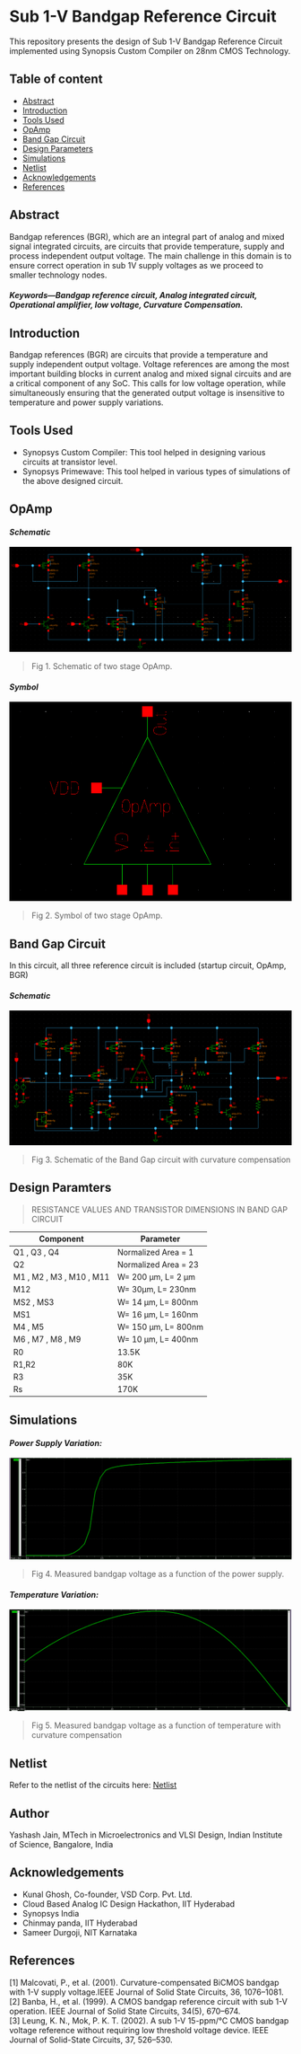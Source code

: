 # Sub 1-V Bandgap Reference Circuit
This repository presents the design of Sub 1-V Bandgap Reference Circuit implemented using Synopsis Custom Compiler on 28nm CMOS Technology.

## Table of content

- [Abstract](#Abstract)<br/>
- [Introduction](#Introduction)<br/>
- [Tools Used](#Tools)<br/>
- [OpAmp](#OpAmp)<br/>
- [Band Gap Circuit](#BGR)<br/>
- [Design Parameters](#xyz)<br/>
- [Simulations](#Simulations)<br/>
- [Netlist](#Netlist)<br/>
- [Acknowledgements](#Acknowledgements)<br/>
- [References](#References)

## <a name="Abstract"></a>Abstract
Bandgap  references  (BGR),  which  are  an integral   part   of   analog   and   mixed   signal   integrated circuits, are circuits that provide temperature, supply and process independent  output voltage. The main challenge in  this domain  is  to  ensure  correct  operation  in  sub  1V supply  voltages  as  we  proceed  to  smaller  technology nodes.<br/>
##### *Keywords—Bandgap reference circuit, Analog integrated circuit, Operational amplifier, low voltage, Curvature Compensation.*

## <a name="Introduction"></a>Introduction
Bandgap references (BGR) are circuits that provide a temperature and supply independent output voltage. Voltage references are among the most important building blocks in current analog and mixed signal circuits and are a critical component of any SoC. This calls for low voltage operation, while simultaneously ensuring that the generated output voltage is insensitive to temperature and power supply variations.

## <a name="Tools"></a>Tools Used
- Synopsys Custom Compiler: This tool helped in designing various circuits at transistor level.
- Synopsys Primewave: This tool helped in various types of simulations of the above designed circuit.

## <a name="OpAmp"></a>OpAmp 
#### *Schematic*
![Schematic of the two-stage operational amplifier](/files/circuit_images/opamp_schematic.png)
> Fig 1. Schematic of two stage OpAmp.
#### *Symbol*
![symbol of the two-stage operational amplifier](/files/circuit_images/opamp_symbol.png)
> Fig 2. Symbol of two stage OpAmp.
## <a name="BGR"></a>Band Gap Circuit
In this circuit, all three reference circuit is included (startup circuit, OpAmp, BGR)
#### *Schematic*
![Schematic of the BGR circuit](/files/circuit_images/bgr_final.png)
> Fig 3. Schematic of the Band Gap circuit with curvature compensation


## <a name="xyz"></a>Design Paramters 
> RESISTANCE VALUES AND TRANSISTOR DIMENSIONS IN BAND GAP CIRCUIT  

|         Component           |      Parameter       | 
|-----------------------------|----------------------|
| Q1 , Q3 , Q4                | Normalized Area = 1  | 
| Q2                          | Normalized Area = 23 |                            
| M1  , M2 , M3 , M10 , M11   | W= 200 μm, L= 2 μm   | 
| M12                         | W= 30μm, L= 230nm    | 
| MS2 , MS3                   | W= 14 μm, L= 800nm   |  
| MS1                         | W= 16 μm, L= 160nm   | 
| M4 , M5                     | W= 150 μm, L= 800nm  | 
| M6 , M7 , M8 , M9           | W= 10 μm, L= 400nm   |  
| R0                          |      13.5K           | 
| R1,R2                       |       80K            | 
| R3                          |       35K            | 
| Rs                          |      170K            | 

## <a name="Simulation"></a>Simulations
#### *Power Supply Variation:*
![Vref Vs Vdd](/files/simulation_images/vref_vs_vdd.png)
> Fig 4. Measured bandgap voltage as a function of the power supply.
#### *Temperature Variation:*
![Vref vs Temperature](/files/simulation_images/vref_vs_temp_curvaure_compensation.png)
> Fig 5. Measured bandgap voltage as a function of temperature with curvature compensation

## <a name="Netlist"></a>Netlist
Refer to the netlist of the circuits here: [Netlist](/files/Netlists)

## Author
Yashash Jain, MTech in Microelectronics and VLSI Design, Indian Institute of Science, Bangalore, India

## <a name="Acknowledgements"></a>Acknowledgements
- Kunal Ghosh, Co-founder, VSD Corp. Pvt. Ltd.<br/>
- Cloud Based Analog IC Design Hackathon, IIT Hyderabad<br/>
- Synopsys India<br/>
- Chinmay panda, IIT Hyderabad<br/>
- Sameer Durgoji, NIT Karnataka


## <a name="References"></a>References
[1] Malcovati,   P.,   et   al.   (2001).   Curvature-compensated   BiCMOS bandgap  with  1-V  supply  voltage.IEEE  Journal  of  Solid  State Circuits, 36, 1076–1081.<br/>
[2] Banba, H., et al. (1999). A CMOS bandgap reference circuit with sub 1-V operation. IEEE Journal of Solid State Circuits, 34(5), 670–674.<br/>
[3] Leung,  K.  N.,  Mok,  P.  K.  T.  (2002).  A  sub  1-V  15-ppm/°C  CMOS bandgap  voltage  reference  without  requiring  low  threshold  voltage device. IEEE Journal of Solid-State Circuits, 37, 526–530.<br/>


